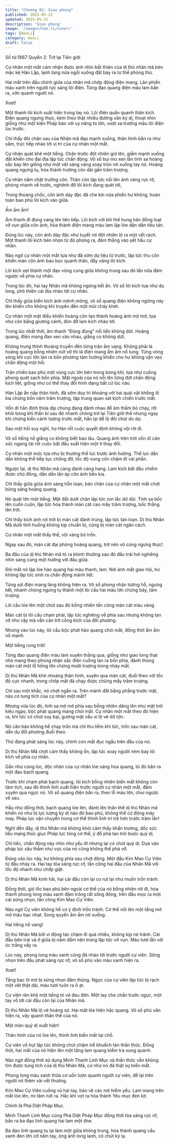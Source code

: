 ```yaml
---
title: "Chương 82: Giao phong"
published: 2025-05-22
updated: 2025-05-22
description: 'Giao phong'
image: '/images/han-li/cover/'
tags: [HanLi]
category: HanLi
draft: false
---
```


Số từ:1867  Quyển 2: Trở lại Tiên giới










Cự nhân một mắt cảm nhận được ánh nhìn bất thiện của dị thú nhân mã bèn mặc kệ Hàn Lập, lạnh lùng nửa ngồi xuống đất bày ra tư thế phòng thủ.

Hai mắt trên đầu chính giữa của nhân mã chớp động điện mang. Lân phiến màu xanh trên người rực sáng lôi điện. Từng đạo quang điện màu lam bắn ra, vờn quanh người nó.

Xoẹt!

Một thanh lôi kích xuất hiện trong tay nó. Lôi điện quấn quanh thân kích. Điện quang ngưng thực, kèm theo thật nhiều đường vân kỳ dị, thoạt nhìn giống như một kiện Pháp bảo với uy năng to lớn, vượt xa trường mâu lôi điện lúc trước.

Chỉ thấy đôi chân sau của Nhân mã đạp mạnh xuống, thân hình bắn ra như sấm, trực tiếp nhào tới vị trí của cự nhân một mắt.

Cự nhân quát khẽ một tiếng. Chân trước đột nhiên giơ lên, giẫm mạnh xuống đất khiến cho đại địa lập tức chấn động. Vô số bụi mù xen lẫn tinh sa hoàng sắc bay lên giống như một vệt sáng vàng xoay tròn rơi xuống tay nó. Hoàng quang ngưng tụ, hóa thành trường côn dài gần trăm trượng.

Cự nhân nắm chặt trường côn. Thân côn lập tức nổi lên ánh vàng rực rỡ, phóng nhanh về trước, nghênh đỡ lôi kích đang quét tới,

Trong thoáng chốc, côn ảnh dày đặc đã che kín nửa phiến hư không, hoàn toàn bao phủ lôi kích vào giữa.

Ầm ầm ầm!

Âm thanh đì đùng vang lên liên tiếp. Lôi kích với khí thế hung hãn đồng loạt vỡ vụn giữa côn ảnh, hóa thành điện mang màu lam lập lòe dần dần tiêu tán.

Đúng lúc này, côn ảnh dày đặc như tuyết rơi đột nhiên lộ ra một vết rách. Một thanh lôi kích bén nhọn từ đó phóng ra, đâm thẳng vào yết hầu cự nhân.

Nào ngờ cự nhân một mắt tựa như đã sớm dự liệu từ trước, lập tức thu côn khiến màn côn ảnh bao bọc quanh thân, đẩy văng lôi kích.

Lôi kích xẹt thành một đạo vòng cung giữa không trung sau đó lần nữa đâm ngược về phía cự nhân.

Trong lúc đó, hai tay Nhân mã không ngừng kết ấn. Vô số lôi kích tựa như du long, phô thiên cái địa nhào tới cự nhân.

Chỉ thấy giữa biển kích ảnh mênh mông, vô số quang điện không ngừng nảy lên khiến cho không khí truyền đến một mùi cháy khét.

Cự nhân một mặt điều khiển hoàng côn tạo thành hoàng ảnh mịt mờ, tựa như côn bằng giương cánh, đón đỡ lam kích nhào tới.

Trong lúc nhất thời, âm thanh “Đùng đùng” nối liền không dứt. Hoàng quang, điện mang đan xen vào nhau, giằng co không dứt.

Không trung thỉnh thoảng truyền đến từng trận ầm vang. Không phải là hoàng quang bỗng nhiên nứt vỡ thì là điện mang ầm ầm nổ tung. Từng vòng sóng khi cực lớn lan ra bốn phương tám hướng khiến cho hư không vặn vẹo chấn động một hồi.

Trận chiến bao phủ một vùng cực lớn bên trong bóng khí, tựa như cuồng phong quét sạch bốn phía. Mặt ngoài của nó nổi lên từng đợt chấn động kịch liệt, giống như có thể thay đổi hình dạng bất cứ lúc nào.

Hàn Lập ẩn nấp thân hình, đã sớm duy trì khoảng với hai quái vật khổng lồ kia chừng bốn năm trăm trượng, tập trung quan sát kịch chiến trước mắt.

Vốn dĩ hắn định thừa dịp chúng đang đánh nhau để âm thầm bỏ chạy, rời khỏi bóng khí thần bí sau đó nhanh chóng trở lại Tiên giới thế nhưng ngay khi chứng kiến cảnh tượng trước mắt, hắn lại để lộ đôi chút do dự.

Sau một hồi suy nghĩ, họ Hàn rốt cuộc quyết định không vội rời đi.

Vô số tiếng nổ giằng co không biết bao lâu. Quang ảnh trên trời vốn dĩ cân sức ngang tài rốt cuộc bắt đầu xuất hiện một ít thay đổi.

Cự nhân một mức tựa như bị thương thế lúc trước ảnh hưởng. Thể lực dần dần không thể tiếp tục chống đỡ, tốc độ vung côn chậm đi vài phần.

Ngược lại, dị thú Nhân mã càng đánh càng hang. Lam kích bắt đầu chiếm được chủ đông, dần dần lấn áp côn ảnh bên kia.

Chỉ thấy giữa giữa ánh sáng hỗn loạn, bàn chân của cự nhân một mắt chợt bừng sáng hoàng quang.

Nó quát lớn một tiếng. Mặt đất dưới chân lập tức run lắc dữ dội. Tinh sa bốc lên cuồn cuộn, lập tức hóa thành màn cát cao mấy trăm trượng, bốc thẳng lên trời.

Chỉ thấy kích ảnh rợi trời bị màn cát đánh trúng, lập tức tán loạn. Dị thú Nhân Mã dưới tình huống không kịp chuẩn bị, cũng bị màn cát ngăn cách.

Cự nhân một mắt thấy thế, vội vàng bỏ trốn.

Ngay sau đó, màn cát đại phóng hoàng quang, trở nên vô cùng ngưng thực!

Ba đầu của dị thú Nhân mã tỏ ra khinh thường sau đó đầu trái hơi nghiêng nhìn sang cùng một hướng với đầu giữa.

Đôi mắt nó lập lòe hào quang hai màu thanh, lam. Nơi ánh mắt giao hội, hư không lập tức sinh ra chấn động mãnh liệt.

Từng sợi điện mang lăng không hiện ra. Vô số phong nhận tương hỗ, ngưng kết, nhanh chóng ngưng tụ thành một lôi cầu hai màu lớn chừng bảy, tám trượng.

Lôi cầu lóe lên một chút sau đó bỗng nhiên tấn công màn cát màu vàng.

Màn cát bị lôi cầu chạm phải, lập tức nghiêng về phía sau nhưng không tan vỡ như vậy mà vẫn cản trở công kích của đối phương.

Nhưng vào lúc này, lôi cầu bộc phát hào quang chói mắt, đồng thời ầm ầm nổ mạnh.

Một tiếng rung trời!

Từng đạo quang điện màu lam xuyên thẳng qua, giống như giao long thạt nhỏ mang theo phong nhận sắc điên cuồng lan ra bốn phía, đánh thủng màn cát một lỗ hổng lớn chừng mười trượng trong nháy mắt.

Dị thú Nhân Mã khẽ nhoáng thân hình, xuyên qua màn cát, đuổi theo với tốc độ cực nhanh, trong chớp mắt đã chạy được chừng mấy trăm trượng.

Chỉ sau một khắc, nó chợt ngẩn ra. Trên mảnh đất bằng phẳng trước mặt, nào có tung tích của cự nhân một mắt?

Nhưng vừa lúc đó, tinh sa mịt mờ phía sau bỗng nhiên dâng lên như mặt trời kiêu ngạo, bộc phát quang mang chói mắt. Cự nhân một mắt theo đó hiện ra, khí tức có chút suy bại, gương mặt xấu xí lộ vẻ dữ tợn.

Nó căn bản không hề chạy trốn mà chỉ thu liễm khí tức, trốn sau màn cát, dẫn dụ đối phương đuổi theo.

Thứ đang phát sáng lúc này, chính con mắt đục ngầu trên đầu của nó.

Dị thú Nhân Mã chợt cảm thấy không ổn, lập tức xoay người ném bay lôi kích về phía cự nhân.

Gần như cùng lúc, độc nhãn của cự nhân lóe sáng hòa quang, từ đó bắn ra một đạo bạch quang.

Trước khi chạm phải bạch quang, lôi kích bỗng nhiên biến mất không còn tăm tích, sau đó thình lình xuất hiện trước người cự nhân một mắt, đâm xuyên qua ngực nó. Vô số quang điện bắn ra, theo lỗ máu lớn, chui ngược về sau.

Hầu như đồng thời, bạch quang lóe lên, đánh lên thân thể dị thú Nhân mã khiến nó như bị lực lượng kỳ dị nào đó bao phủ, không thể cử động mảy may. Pháp lực vận chuyển trong cơ thể thình lình trì trệ hơn trước trăm lần!

Nghĩ đến đây, dị thú Nhân mã không khỏi cảm thấy khẩn trương, dốc sức liều mạng thúc giục Pháp lực tỏng cơ thể, ý đồ phá tan trói buộc quỷ dị.

Chỉ tiếc, chấn động này nhìn như yếu ớt nhưng lại có chút quỷ dị. Dựa vào pháp lực sâu thẳm như vực của nó cũng không thể phá vỡ.

Đúng vào lúc này, hư không phía sau chợt động. Một đầu Kim Mao Cự Viên từ đâu nhảy ra. Hai tay tỏa sáng rực rỡ, tấn công hai đầu của Nhân Mã với tốc độ nhanh như chớp giật.

Dị thú Nhân Mã kinh hãi, hai cái đầu còn lại co rụt lại như muốn trốn tránh.

Đồng thời, gió lốc bao phủ bên ngoài cơ thể của nó bỗng nhiên rời đi, hóa thành phong long màu xanh đậm trông rất sống động, trên đầu mọc ra một cái sừng nhọn, tấn công Kim Mao Cự Viên.

Nào ngờ Cự viên không hề có ý định trốn tránh. Cơ thể nổi lên một tầng mờ mờ màu bạc nhạt. Song quyền ầm ầm rơi xuống.

Hai tiếng nổ vang!

Dị thú Nhân Mã bởi vì động tác chậm đi quá nhiều, không kịp né tránh. Cái đầu bên trái và ở giữa bị nắm đấm nện trúng lập tức vỡ vụn. Máu tươi lẫn với óc trắng vấy ra.

Lúc này, phong long màu xanh cũng đã nhào tới trước người cự viên. Sừng nhọn trên đầu phát sáng rực rỡ, vô số phù văn màu xanh hiện ra.

Xoẹt!

Tầng bạc lờ mờ bị sừng nhọn đâm thủng. Ngực của cự viên lập tức bị rạch một vệt thật dài, máu tươi tuôn ra ồ ạt.

Cự viên rên khẽ một tiếng tỏ vẻ đau đớn. Một tay che chắn trước ngực, một tay vồ tới cái đầu còn lại của Nhân mã.

Dị thú Nhân Mã lộ vẻ hoảng sợ. Hai mắt lóe hiện hắc quang. Vô số phù văn hiện ra, vây quanh thân thể của nó.

Một màn quỷ dị xuất hiện!

Thân hình của nó lóe lên, thình lình biến mất tại chỗ.

Cự viên vồ hụt lập tức không chút chậm trễ khuếch tán thần thức. Đồng thời, hai mắt của nó hiện lên một tầng lam quang kiểm tra xung quanh.

Nào ngờ đồng thời sử dụng Minh Thanh Linh Mục và thần thức vẫn không tìm được tung tích của dị thú Nhân Mã, cứ như nó đã thật sự biến mất.

Phong long màu xanh thừa cơ uốn lượn quanh người cự viên, để lại trên người nó thêm vài vết thương.

Kim Mao Cự Viên cuồng vũ hai tay, bảo vệ các nơi hiểm yếu. Lam mang trên mắt lóe lên, mi tâm nứt ra. Hắc khí vọt ra hóa thành Yêu mục đen kịt.

Chính là Phá Diệt Pháp Mục.

Minh Thanh Linh Mục cùng Phá Diệt Pháp Mục đồng thời tỏa sáng rực rỡ, bắn ra ba đạo linh quang hai lam một đne.

Ba đạo linh quang tụ lại làm một giữa không trung, hóa thành quang cầu xanh đen lớn cỡ nắm tay, óng ánh long lanh, có chút kỳ lạ.
